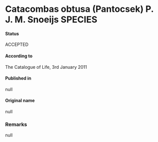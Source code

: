 Catacombas obtusa (Pantocsek) P. J. M. Snoeijs SPECIES
=======

#### Status
ACCEPTED

#### According to
The Catalogue of Life, 3rd January 2011

#### Published in
null

#### Original name
null

### Remarks
null